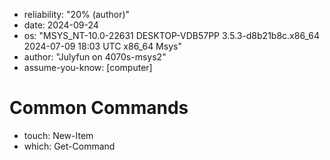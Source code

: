 - reliability: "20% (author)"
- date: 2024-09-24
- os: "MSYS_NT-10.0-22631 DESKTOP-VDB57PP 3.5.3-d8b21b8c.x86_64 2024-07-09 18:03 UTC x86_64 Msys"
- author: "Julyfun on 4070s-msys2"
- assume-you-know: [computer]

# Common Commands

- touch: New-Item
- which: Get-Command

